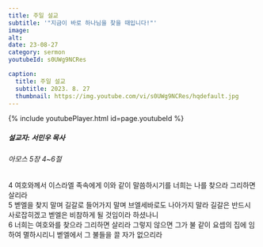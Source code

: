 ```yaml
---
title: 주일 설교
subtitle: '"지금이 바로 하나님을 찾을 때입니다!"'
image: 
alt:
date: 23-08-27
category: sermon
youtubeId: s0UWg9NCRes

caption:
  title: 주일 설교
  subtitle: 2023. 8. 27
  thumbnail: https://img.youtube.com/vi/s0UWg9NCRes/hqdefault.jpg
---
```

{% include youtubePlayer.html id=page.youtubeId %}

##### 설교자: 서민우 목사

###### 아모스 5장 4~6절

<div class="bible-text overflow-auto">
4 여호와께서 이스라엘 족속에게 이와 같이 말씀하시기를 너희는 나를 찾으라 그리하면 살리라<br>
5 벧엘을 찾지 말며 길갈로 들어가지 말며 브엘세바로도 나아가지 말라 길갈은 반드시 사로잡히겠고 벧엘은 비참하게 될 것임이라 하셨나니<br>
6 너희는 여호와를 찾으라 그리하면 살리라 그렇지 않으면 그가 불 같이 요셉의 집에 임하여 멸하시리니 벧엘에서 그 불들을 끌 자가 없으리라<br>
</div>
